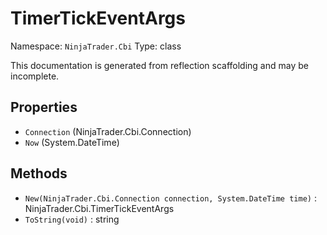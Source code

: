 # TimerTickEventArgs

Namespace: `NinjaTrader.Cbi`
Type: class

This documentation is generated from reflection scaffolding and may be incomplete.

## Properties
- `Connection` (NinjaTrader.Cbi.Connection)
- `Now` (System.DateTime)

## Methods
- `New(NinjaTrader.Cbi.Connection connection, System.DateTime time)` : NinjaTrader.Cbi.TimerTickEventArgs
- `ToString(void)` : string

